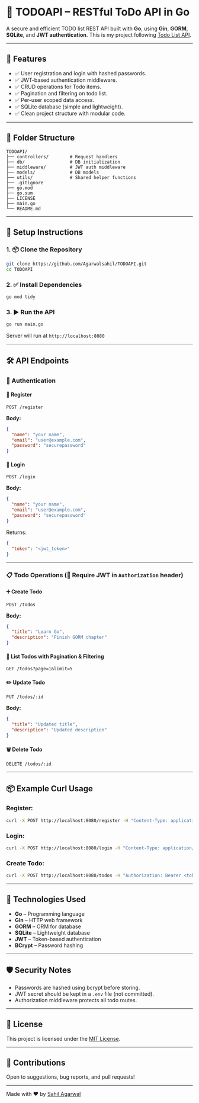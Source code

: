 
# 📝 TODOAPI – RESTful ToDo API in Go

A secure and efficient TODO list REST API built with **Go**, using **Gin**, **GORM**, **SQLite**, and **JWT authentication**. This is my project following [Todo List API](https://roadmap.sh/projects/todo-list-api).

---

## 🚀 Features

- ✅ User registration and login with hashed passwords.
- ✅ JWT-based authentication middleware.
- ✅ CRUD operations for Todo items.
- ✅ Pagination and filtering on todo list.
- ✅ Per-user scoped data access.
- ✅ SQLite database (simple and lightweight).
- ✅ Clean project structure with modular code.

---

## 📁 Folder Structure

```
TODOAPI/
├── controllers/        # Request handlers
├── db/                 # DB initialization
├── middleware/         # JWT auth middleware
├── models/             # DB models
├── utils/              # Shared helper functions
├── .gitignore
├── go.mod
├── go.sum
├── LICENSE
├── main.go
└── README.md
```

---

## 🔧 Setup Instructions

### 1. 📦 Clone the Repository

```bash
git clone https://github.com/Agarwalsahil/TODOAPI.git
cd TODOAPI
```

### 2. ✅ Install Dependencies

```bash
go mod tidy
```

### 3. ▶️ Run the API

```bash
go run main.go
```

Server will run at `http://localhost:8080`

---

## 🛠️ API Endpoints

### 🔐 Authentication

#### 🧾 Register
```http
POST /register
```

**Body:**
```json
{
  "name": "your name",
  "email": "user@example.com",
  "password": "securepassword"
}
```

#### 🔑 Login
```http
POST /login
```

**Body:**
```json
{
  "name": "your name",
  "email": "user@example.com",
  "password": "securepassword"
}
```

Returns:
```json
{
  "token": "<jwt_token>"
}
```

---

### 📋 Todo Operations (🔐 Require JWT in `Authorization` header)

#### ➕ Create Todo
```http
POST /todos
```

**Body:**
```json
{
  "title": "Learn Go",
  "description": "Finish GORM chapter"
}
```

#### 📄 List Todos with Pagination & Filtering
```http
GET /todos?page=1&limit=5
```

#### ✏️ Update Todo
```http
PUT /todos/:id
```

**Body:**
```json
{
  "title": "Updated title",
  "description": "Updated description"
}
```

#### 🗑️ Delete Todo
```http
DELETE /todos/:id
```

---

## 📦 Example Curl Usage

### Register:
```bash
curl -X POST http://localhost:8080/register -H "Content-Type: application/json" -d '{"name": "your name", "email": "user@example.com", "password": "pass"}'
```

### Login:
```bash
curl -X POST http://localhost:8080/login -H "Content-Type: application/json" -d '{"name": "your name", "email": "user@example.com", "password": "pass"}'
```

### Create Todo:
```bash
curl -X POST http://localhost:8080/todos -H "Authorization: Bearer <token>" -H "Content-Type: application/json" -d '{"title": "New Task", "description": "Do it now"}'
```

---

## 🧾 Technologies Used

- **Go** – Programming language
- **Gin** – HTTP web framework
- **GORM** – ORM for database
- **SQLite** – Lightweight database
- **JWT** – Token-based authentication
- **BCrypt** – Password hashing

---

## 🛡️ Security Notes

- Passwords are hashed using bcrypt before storing.
- JWT secret should be kept in a `.env` file (not committed).
- Authorization middleware protects all todo routes.

---

## 📃 License

This project is licensed under the [MIT License](./LICENSE).

---

## 🙌 Contributions

Open to suggestions, bug reports, and pull requests!

---

Made with ❤️ by [Sahil Agarwal](https://github.com/Agarwalsahil)
